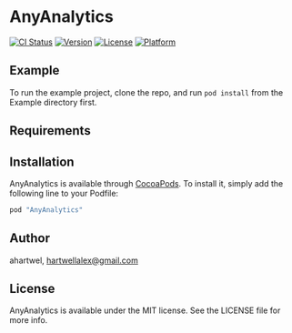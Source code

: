 # AnyAnalytics

[![CI Status](http://img.shields.io/travis/ahartwel/AnyAnalytics.svg?style=flat)](https://travis-ci.org/ahartwel/AnyAnalytics)
[![Version](https://img.shields.io/cocoapods/v/AnyAnalytics.svg?style=flat)](http://cocoapods.org/pods/AnyAnalytics)
[![License](https://img.shields.io/cocoapods/l/AnyAnalytics.svg?style=flat)](http://cocoapods.org/pods/AnyAnalytics)
[![Platform](https://img.shields.io/cocoapods/p/AnyAnalytics.svg?style=flat)](http://cocoapods.org/pods/AnyAnalytics)

## Example

To run the example project, clone the repo, and run `pod install` from the Example directory first.

## Requirements

## Installation

AnyAnalytics is available through [CocoaPods](http://cocoapods.org). To install
it, simply add the following line to your Podfile:

```ruby
pod "AnyAnalytics"
```

## Author

ahartwel, hartwellalex@gmail.com

## License

AnyAnalytics is available under the MIT license. See the LICENSE file for more info.

